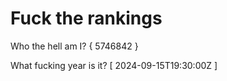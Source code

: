 # Fuck the rankings

Who the hell am I?
{ 5746842 }

What fucking year is it?
[ 2024-09-15T19:30:00Z ]
